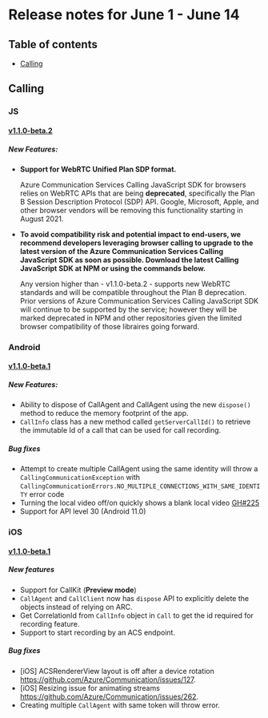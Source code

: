# Release notes for June 1 - June 14

## Table of contents
* [Calling](#calling)

## Calling

### JS

#### [v1.1.0-beta.2](https://github.com/Azure/Communication/blob/master/releasenotes/acs-javascript-calling-library-release-notes.md#v110-beta2-2021-06-10)

##### New Features:
- **Support for WebRTC Unified Plan SDP format.**

     Azure Communication Services Calling JavaScript SDK for browsers relies on WebRTC APIs that are being **deprecated**, specifically the Plan B Session Description Protocol (SDP) API. Google, Microsoft, Apple, and other browser vendors will be removing this functionality starting in August 2021.

- **To avoid compatibility risk and potential impact to end-users, we recommend developers leveraging browser calling to upgrade to the latest version of the Azure Communication Services Calling JavaScript SDK as soon as possible. Download the latest Calling JavaScript SDK at NPM or using the commands below.**

     Any version higher than - v1.1.0-beta.2 - supports new WebRTC standards and will be compatible throughout the Plan B deprecation. 
Prior versions of Azure Communication Services Calling JavaScript SDK will continue to be supported by the service; however they will be marked deprecated in NPM and other repositories given the limited browser compatibility of those libraires going forward.  

### Android

#### [v1.1.0-beta.1](https://github.com/Azure/Communication/blob/master/releasenotes/acs-calling-android-sdk-release-notes.md#v110-beta1-2021-06-03)

##### New Features:
- Ability to dispose of CallAgent and CallAgent using the new `dispose()` method to reduce the memory footprint of the app.
- `CallInfo` class has a new method called `getServerCallId()` to retrieve the immutable Id of a call that can be used for call recording.

##### Bug fixes
- Attempt to create multiple CallAgent using the same identity will throw a `CallingCommunicationException` with `CallingCommunicationErrors.NO_MULTIPLE_CONNECTIONS_WITH_SAME_IDENTITY` error code
- Turning the local video off/on quickly shows a blank local video [GH#225](https://github.com/Azure/Communication/issues/225)
- Support for API level 30 (Android 11.0)

### iOS

#### [v1.1.0-beta.1](https://github.com/Azure/Communication/releases/tag/v1.1.0-beta.1)

##### New features
- Support for CallKit (**Preview mode**)
- `CallAgent` and `CallClient` now has `dispose` API to explicitly delete the objects instead of relying on ARC.
- Get CorrelationId from `CallInfo` object in `Call` to get the id required for recording feature. 
- Support to start recording by an ACS endpoint.
 
##### Bug fixes
- [iOS] ACSRendererView layout is off after a device rotation https://github.com/Azure/Communication/issues/127.
- [iOS] Resizing issue for animating streams https://github.com/Azure/Communication/issues/262.
- Creating multiple `CallAgent` with same token will throw error.

